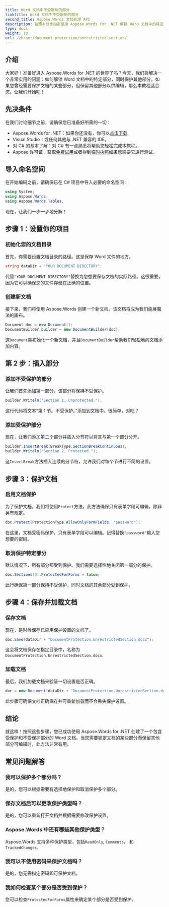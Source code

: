 ```yaml
---
title: Word 文档中不受限制的部分
linktitle: Word 文档中不受限制的部分
second_title: Aspose.Words 文档处理 API
description: 按照本分步指南使用 Aspose.Words for .NET 解锁 Word 文档中的特定部分。非常适合保护敏感内容。
type: docs
weight: 10
url: /zh/net/document-protection/unrestricted-section/
---
```

## 介绍

大家好！准备好进入 Aspose.Words for .NET 的世界了吗？今天，我们将解决一个非常实用的问题：如何解锁 Word 文档中的特定部分，同时保护其他部分。如果您曾经需要保护文档的某些部分，但保留其他部分以供编辑，那么本教程适合您。让我们开始吧！

## 先决条件

在我们讨论细节之前，请确保您已准备好所需的一切：

-  Aspose.Words for .NET：如果你还没有，你可以[点击下载](https://releases.aspose.com/words/net/).
- Visual Studio：或任何其他与 .NET 兼容的 IDE。
- 对 C# 的基本了解：对 C# 有一点熟悉将帮助您轻松完成本教程。
-  Aspose 许可证：获取[免费试用](https://releases.aspose.com/)或者得到[临时执照](https://purchase.aspose.com/temporary-license/)如果您需要它进行测试。

## 导入命名空间

在开始编码之前，请确保已在 C# 项目中导入必要的命名空间：

```csharp
using System;
using Aspose.Words;
using Aspose.Words.Tables;
```

现在，让我们一步一步地分解！

## 步骤 1：设置你的项目

### 初始化您的文档目录

首先，你需要设置文档目录的路径。这是保存 Word 文件的地方。

```csharp
string dataDir = "YOUR DOCUMENT DIRECTORY";
```

代替`"YOUR DOCUMENT DIRECTORY"`替换为您想要保存文档的实际路径。这很重要，因为它可以确保您的文件存储在正确的位置。

### 创建新文档

接下来，我们将使用 Aspose.Words 创建一个新文档。该文档将成为我们施展魔法的画布。

```csharp
Document doc = new Document();
DocumentBuilder builder = new DocumentBuilder(doc);
```

这`Document`类初始化一个新文档，并且`DocumentBuilder`帮助我们轻松地向文档添加内容。

## 第 2 步：插入部分

### 添加不受保护的部分

让我们首先添加第一部分，该部分将保持不受保护。

```csharp
builder.Writeln("Section 1. Unprotected.");
```

这行代码将文本“第 1 节。不受保护。”添加到文档中。很简单，对吧？

### 添加受保护部分

现在，让我们添加第二个部分并插入分节符以将其与第一个部分分开。

```csharp
builder.InsertBreak(BreakType.SectionBreakContinuous);
builder.Writeln("Section 2. Protected.");
```

这`InsertBreak`方法插入连续的分节符，允许我们对每个节进行不同的设置。

## 步骤 3：保护文档

### 启用文档保护

为了保护文档，我们将使用`Protect`方法。此方法确保只有表单字段可编辑，除非另有规定。

```csharp
doc.Protect(ProtectionType.AllowOnlyFormFields, "password");
```

在这里，文档受密码保护，只有表单字段可以编辑。记得替换`"password"`输入您想要的密码。

### 取消保护特定部分

默认情况下，所有部分都受到保护。我们需要选择性地关闭第一部分的保护。

```csharp
doc.Sections[0].ProtectedForForms = false;
```

此行确保第一部分保持不受保护，同时文档的其余部分受到保护。

## 步骤 4：保存并加载文档

### 保存文档

现在，是时候保存已应用保护设置的文档了。

```csharp
doc.Save(dataDir + "DocumentProtection.UnrestrictedSection.docx");
```

这会将文档保存在指定目录中，名称为`DocumentProtection.UnrestrictedSection.docx`.

### 加载文档

最后，我们加载文档来验证一切设置是否正确。

```csharp
doc = new Document(dataDir + "DocumentProtection.UnrestrictedSection.docx");
```

此步骤可确保文档正确保存并可重新加载而不会丢失保护设置。

## 结论

就这样！按照这些步骤，您已成功使用 Aspose.Words for .NET 创建了一个包含受保护和不受保护部分的 Word 文档。当您需要锁定文档的某些部分而保留其他部分可编辑时，此方法非常有用。

## 常见问题解答

### 我可以保护多个部分吗？
是的，您可以根据需要有选择地保护和取消保护多个部分。

### 保存文档后可以更改保护类型吗？
是的，您可以重新打开文档并根据需要修改保护设置。

### Aspose.Words 中还有哪些其他保护类型？
 Aspose.Words 支持多种保护类型，包括`ReadOnly`, `Comments`， 和`TrackedChanges`.

### 我可以不使用密码来保护文档吗？
是的，您无需指定密码即可保护文档。

### 我如何检查某个部分是否受到保护？
您可以检查`ProtectedForForms`属性来确定某个部分是否受到保护。